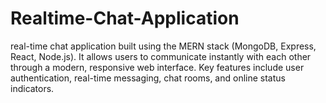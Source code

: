 # Realtime-Chat-Application
real-time chat application built using the MERN stack (MongoDB, Express, React, Node.js). It allows users to communicate instantly with each other through a modern, responsive web interface. Key features include user authentication, real-time messaging, chat rooms, and online status indicators.
